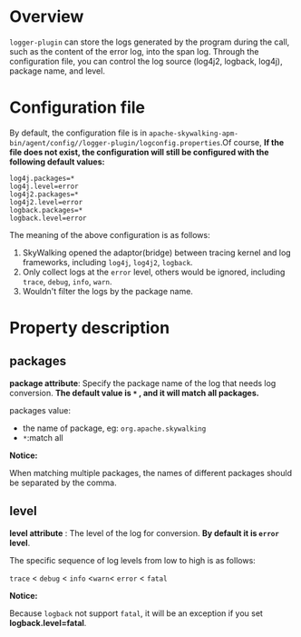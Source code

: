 # Overview

`logger-plugin` can store the logs generated by the program during the call, such as the content of the error log, into the span log.  Through the configuration file, you can control the log source (log4j2, logback, log4j), package name, and level.

# Configuration file

By default, the configuration file is in `apache-skywalking-apm-bin/agent/config//logger-plugin/logconfig.properties`.Of course, **If the file does not exist, the configuration will still be configured with the following default values:**

```properties
log4j.packages=*
log4j.level=error
log4j2.packages=*
log4j2.level=error
logback.packages=*
logback.level=error
```

The meaning of the above configuration is as follows:

1. SkyWalking opened the adaptor(bridge) between tracing kernel and log frameworks, including `log4j`, `log4j2`, `logback`.
2. Only collect logs at the `error` level, others would be ignored, including `trace`, `debug`, `info`, `warn`.
3. Wouldn't filter the logs by the package name.

# Property description

## packages

**package attribute**: Specify the package name of the log that needs log conversion.  **The default value is `*` , and it will match all packages.**

packages value:

* the name of package, eg: `org.apache.skywalking`
* `*`:match all 

**Notice:**

When matching multiple packages, the names of different packages should be separated by the comma.

## level

**level attribute** : The level of the log for conversion. **By default it is `error` level**.

The specific sequence of log levels from low to high is as follows:

`trace` < `debug` < `info` <`warn`< `error` < `fatal`

**Notice:**

Because `logback` not support `fatal`, it will be an exception if you set **logback.level=fatal**.
